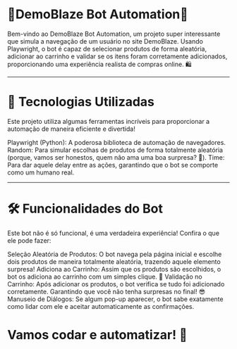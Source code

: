 # 🐍DemoBlaze Bot Automation🛒

Bem-vindo ao DemoBlaze Bot Automation, um projeto super interessante que simula a navegação de um usuário no site DemoBlaze. Usando Playwright, o bot é capaz de selecionar produtos de forma aleatória, adicionar ao carrinho e validar se os itens foram corretamente adicionados, proporcionando uma experiência realista de compras online. 🛍️


_____

# 

# 🌟 **Tecnologias Utilizadas**

Este projeto utiliza algumas ferramentas incríveis para proporcionar a automação de maneira eficiente e divertida!

Playwright (Python): A poderosa biblioteca de automação de navegadores.
Random: Para simular escolhas de produtos de forma totalmente aleatória (porque, vamos ser honestos, quem não ama uma boa surpresa? 🎉).
Time: Para dar aquele delay entre as ações, garantindo que o bot se comporte como um humano real.

_____

# 🛠️ **Funcionalidades do Bot**

Este bot não é só funcional, é uma verdadeira experiência! Confira o que ele pode fazer:

Seleção Aleatória de Produtos: O bot navega pela página inicial e escolhe dois produtos de maneira totalmente aleatória, trazendo aquele elemento surpresa!
Adiciona ao Carrinho: Assim que os produtos são escolhidos, o bot os adiciona ao carrinho com um simples clique. 🛒
Validação no Carrinho: Após adicionar os produtos, o bot verifica se tudo foi adicionado corretamente. Garantindo que você não tenha surpresas no final! 😎
Manuseio de Diálogos: Se algum pop-up aparecer, o bot sabe exatamente como lidar com ele e aceitar automaticamente as confirmações.



# Vamos codar e automatizar! 🚀
